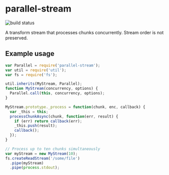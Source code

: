 # parallel-stream

![build status](https://travis-ci.org/rclark/parallel-stream.svg?branch=master)

A transform stream that processes chunks concurrently. Stream order is not preserved.

## Example usage

```javascript
var Parallel = require('parallel-stream');
var util = require('util');
var fs = require('fs');

util.inherits(MyStream, Parallel);
function MyStream(concurrency, options) {
  Parallel.call(this, concurrency, options);
}

MyStream.prototype._process = function(chunk, enc, callback) {
  var _this = this;
  processChunkAsync(chunk, function(err, result) {
    if (err) return callback(err);
    _this.push(result);
    callback();
  });
}

// Process up to ten chunks simultaneously
var myStream = new MyStream(10);
fs.createReadStream('/some/file')
  .pipe(myStream)
  .pipe(process.stdout);
```
